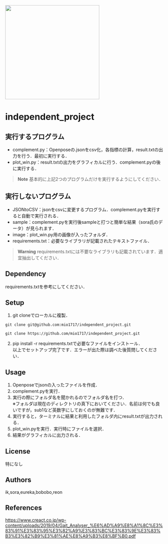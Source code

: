 <img src="https://coco-senior.jp/M2kRW38c/wp-content/uploads/2021/05/%E5%A7%BF%E5%8B%A2%E3%81%8C%E6%82%AA%E3%81%8F%E6%AD%A9%E8%A1%8C%E3%81%AB%E4%B8%8D%E5%AE%89%E3%81%AE%E3%81%82%E3%82%8B%E9%AB%98%E9%BD%A2%E5%A5%B3%E6%80%A7%E3%81%AE%E5%86%99%E7%9C%9F.jpeg" height="300">

# independent_project 
## 実行するプログラム
- complement.py：Openposeの.jsonをcsv化，各指標の計算，result.txtの出力を行う．最初に実行する．
- plot_win.py：result.txtの出力をグラフィカルに行う．complement.pyの後に実行する．

> **Note**
> 基本的に上記2つのプログラムだけを実行するようにしてください．

## 実行しないプログラム
- JSONtoCSV：jsonをcsvに変更するプログラム．complement.pyを実行すると自動で実行される．
- sample：complement.pyを実行後sampleと打つと簡単な結果（sora氏のデータ）が見られます．
- image：plot_win.py用の画像が入ったフォルダ．
- requirements.txt：必要なライブラリが記載されたテキストファイル．  

> **Warning**
> requirements.txtには不要なライブラリも記載されています．適宜抽出してください．

## Dependency
requirements.txtを参考にしてください．

## Setup
1. git cloneでローカルに複製．  
```console
git clone git@github.com:mio1717/independent_project.git
```  
```console
git clone https://github.com/mio1717/independent_project.git
```
2. pip install -r requirements.txtで必要なファイルをインストール．  
以上でセットアップ完了です．エラーが出た際は調べた後質問してください．

## Usage
1. Openposeでjsonの入ったファイルを作成．
2. complement.pyを実行．
3. 実行の際にフォルダ名を聞かれるのでフォルダ名を打つ．  
※フォルダは現在のディレクトリの真下においてください．名前は何でも良いですが，sub1など英数字にしておくのが無難です．
5. 実行すると，ターミナルに結果と利用したフォルダ内にresult.txtが出力される．
6. plot_win.pyを実行．実行時にファイルを選択．
7. 結果がグラフィカルに出力される．  

## License
特になし

## Authors
ik,sora,eureka,bobobo,reon

## References
https://www.creact.co.jp/wp-content/uploads/2019/04/Gait_Analyser_%E6%AD%A9%E8%A1%8C%E3%83%91%E3%83%95%E3%82%A9%E3%83%BC%E3%83%9E%E3%83%B3%E3%82%B9%E3%81%AE%E8%A9%B3%E8%BF%B0.pdf
